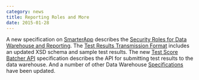 ```yaml
---
category: news
title: Reporting Roles and More
date: 2015-01-28
---
```

A new specification on [SmarterApp](http://www.smarterapp.org) describes the [Security Roles for Data Warehouse and Reporting](http://www.smarterapp.org/specs/ReportingAndDataWarehouseRoles.html). The [Test Results Transmission Format](http://www.smarterapp.org/specs/TestResultsTransmissionFormat.html) includes an updated XSD schema and sample test results. The new [Test Score Batcher API](http://www.smarterapp.org/specs/DataWarehouse-DataSpec-ScoreBatcherAPI.html) specification describes the API for submitting test results to the data warehouse. And a number of other Data Warehouse [Specifications](http://www.smarterapp.org/specifications.html) have been updated.  